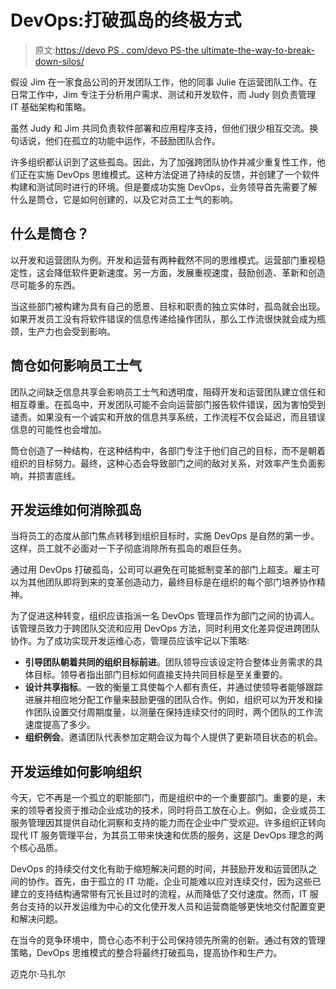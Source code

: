 # DevOps:打破孤岛的终极方式

> 原文:[https://devo PS . com/devo PS-the ultimate-the-way-to-break-down-silos/](https://devops.com/devops-the-ultimate-way-to-break-down-silos/)

假设 Jim 在一家食品公司的开发团队工作，他的同事 Julie 在运营团队工作。在日常工作中，Jim 专注于分析用户需求、测试和开发软件，而 Judy 则负责管理 IT 基础架构和策略。

虽然 Judy 和 Jim 共同负责软件部署和应用程序支持，但他们很少相互交流。换句话说，他们在孤立的功能中运作，不鼓励团队合作。

许多组织都认识到了这些孤岛。因此，为了加强跨团队协作并减少重复性工作，他们正在实施 DevOps 思维模式。这种方法促进了持续的反馈，并创建了一个软件构建和测试同时进行的环境。但是要成功实施 DevOps，业务领导首先需要了解什么是筒仓，它是如何创建的，以及它对员工士气的影响。

## 什么是筒仓？

以开发和运营团队为例。开发和运营有两种截然不同的思维模式。运营部门重视稳定性，这会降低软件更新速度。另一方面，发展重视速度，鼓励创造、革新和创造尽可能多的东西。

当这些部门被构建为具有自己的愿景、目标和职责的独立实体时，孤岛就会出现。如果开发员工没有将软件错误的信息传递给操作团队，那么工作流很快就会成为瓶颈，生产力也会受到影响。

## 筒仓如何影响员工士气

团队之间缺乏信息共享会影响员工士气和透明度，阻碍开发和运营团队建立信任和相互尊重。在孤岛中，开发团队可能不会向运营部门报告软件错误，因为害怕受到谴责。如果没有一个诚实和开放的信息共享系统，工作流程不仅会延迟，而且错误信息的可能性也会增加。

筒仓创造了一种结构，在这种结构中，各部门专注于他们自己的目标，而不是朝着组织的目标努力。最终，这种心态会导致部门之间的敌对关系，对效率产生负面影响，并损害底线。

## 开发运维如何消除孤岛

当将员工的态度从部门焦点转移到组织目标时，实施 DevOps 是自然的第一步。这样，员工就不必面对一下子彻底消除所有孤岛的艰巨任务。

通过用 DevOps 打破孤岛，公司可以避免在可能抵制变革的部门上超支。雇主可以为其他团队即将到来的变革创造动力，最终目标是在组织的每个部门培养协作精神。

为了促进这种转变，组织应该指派一名 DevOps 管理员作为部门之间的协调人。该管理员致力于跨团队交流和应用 DevOps 方法，同时利用文化差异促进跨团队协作。为了成功实现开发运维心态，管理员应该牢记以下策略:

*   **引导团队朝着共同的组织目标前进**。团队领导应该设定符合整体业务需求的具体目标。领导者指出部门目标如何直接支持共同目标是至关重要的。
*   **设计共享指标**。一致的衡量工具使每个人都有责任，并通过使领导者能够跟踪进展并相应地分配工作量来鼓励更强的团队合作。例如，组织可以为开发和操作团队设置交付周期度量，以测量在保持连续交付的同时，两个团队的工作流速度提高了多少。
*   **组织例会**。邀请团队代表参加定期会议为每个人提供了更新项目状态的机会。

## 开发运维如何影响组织

今天，它不再是一个孤立的职能部门，而是组织中的一个重要部门。重要的是，未来的领导者投资于推动企业成功的技术，同时将员工放在心上。例如，企业或员工服务管理因其提供自动化洞察和支持的能力而在企业中广受欢迎。许多组织正转向现代 IT 服务管理平台，为其员工带来快速和优质的服务，这是 DevOps 理念的两个核心品质。

DevOps 的持续交付文化有助于缩短解决问题的时间，并鼓励开发和运营团队之间的协作。首先，由于孤立的 IT 功能，企业可能难以应对连续交付，因为这些已建立的支持结构通常带有冗长且过时的流程，从而降低了交付速度。然而，IT 服务台支持的以开发运维为中心的文化使开发人员和运营商能够更快地交付配置变更和解决问题。

在当今的竞争环境中，筒仓心态不利于公司保持领先所需的创新。通过有效的管理策略，DevOps 思维模式的整合将最终打破孤岛，提高协作和生产力。

迈克尔·马扎尔